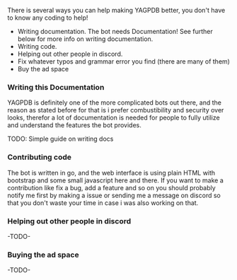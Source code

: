 
There is several ways you can help making YAGPDB better, you don't have to know any coding to help!

 - Writing documentation. The bot needs Documentation! See further below for more info on writing documentation.
 - Writing code.
 - Helping out other people in discord.
 - Fix whatever typos and grammar error you find (there are many of them)
 - Buy the ad space

### Writing this Documentation

YAGPDB is definitely one of the more complicated bots out there, and the reason as stated before for that is i prefer combustibility and security over looks, therefor a lot of documentation is needed for people to fully utilize and understand the features the bot provides.

TODO: Simple guide on writing docs

### Contributing code

The bot is written in go, and the web interface is using plain HTML with bootstrap and some small javascript here and there. If you want to make a contribution like fix a bug, add a feature and so on you should probably notify me first by making a issue or sending me a message on discord so that you don't waste your time in case i was also working on that.

### Helping out other people in discord

-TODO-

### Buying the ad space

-TODO-